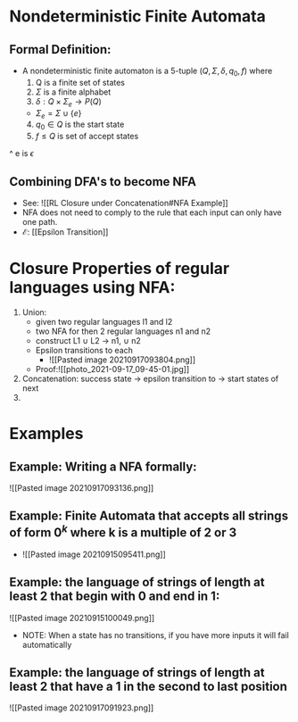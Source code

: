 # Nondeterministic Finite Automata
## Formal Definition:
* A nondeterministic finite automaton is a 5-tuple $(Q,\Sigma, \delta, q_0,f)$ where 
	1. Q is a finite set of states
	2. $\Sigma$ is a finite alphabet
	3. $\delta:Q\times {\Sigma}_e\rightarrow P(Q)$
	 * $\Sigma _e=\Sigma \cup \{e\}$
	4. $q_0 \in Q$ is the start state
	5. $f\leq Q$ is set of accept states

^ e is $\epsilon$

## Combining DFA's to become NFA
* See: ![[RL Closure under Concatenation#NFA Example]]
* NFA does not need to comply to the rule that each input can only have one path. 
* $\mathcal{E}$:  [[Epsilon Transition]] 

# Closure Properties of regular languages using NFA:

1. Union:
	* given two regular languages l1 and l2
	* two NFA for then 2 regular languages n1 and n2
	* construct L1 $\cup$ L2 -> n1, $\cup$ n2 
	* Epsilon transitions to each
		* ![[Pasted image 20210917093804.png]]
	* Proof:![[photo_2021-09-17_09-45-01.jpg]]
2. Concatenation:  success state -> epsilon transition to -> start states of next
3. 

# Examples
## Example: Writing a NFA formally:
![[Pasted image 20210917093136.png]]

## Example: Finite Automata that accepts all strings of form $0^k$ where k is a multiple of 2 or 3
* ![[Pasted image 20210915095411.png]]
## Example: the language of strings of length at least 2 that begin with 0 and end in 1:
![[Pasted image 20210915100049.png]]

* NOTE: When a state has no transitions, if you have more inputs it will fail automatically


## Example: the language of strings of length at least 2 that have a 1 in the second to last position
![[Pasted image 20210917091923.png]]
